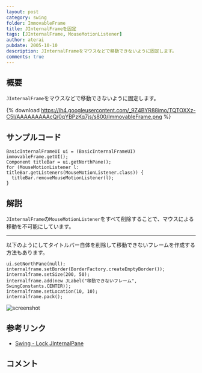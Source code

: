 ```yaml
---
layout: post
category: swing
folder: ImmovableFrame
title: JInternalFrameを固定
tags: [JInternalFrame, MouseMotionListener]
author: aterai
pubdate: 2005-10-10
description: JInternalFrameをマウスなどで移動できないように固定します。
comments: true
---
```

## 概要
`JInternalFrame`をマウスなどで移動できないように固定します。

{% download https://lh4.googleusercontent.com/_9Z4BYR88imo/TQTOXXz-C5I/AAAAAAAAAcQ/0qYBPzKq7js/s800/ImmovableFrame.png %}

## サンプルコード
<pre class="prettyprint"><code>BasicInternalFrameUI ui = (BasicInternalFrameUI) immovableFrame.getUI();
Component titleBar = ui.getNorthPane();
for (MouseMotionListener l: titleBar.getListeners(MouseMotionListener.class)) {
  titleBar.removeMouseMotionListener(l);
}
</code></pre>

## 解説
`JInternalFrame`の`MouseMotionListener`をすべて削除することで、マウスによる移動を不可能にしています。

- - - -
以下のようにしてタイトルバー自体を削除して移動できないフレームを作成する方法もあります。

<pre class="prettyprint"><code>ui.setNorthPane(null);
internalframe.setBorder(BorderFactory.createEmptyBorder());
internalframe.setSize(200, 50);
internalframe.add(new JLabel("移動できないフレーム", SwingConstants.CENTER));
internalframe.setLocation(10, 10);
internalframe.pack();
</code></pre>

![screenshot](https://lh3.googleusercontent.com/_9Z4BYR88imo/TQTOZ803FiI/AAAAAAAAAcU/Bj1t9F8ZKqI/s800/ImmovableFrame1.png)

## 参考リンク
- [Swing - Lock JInternalPane](https://community.oracle.com/thread/1392111)

<!-- dummy comment line for breaking list -->

## コメント
